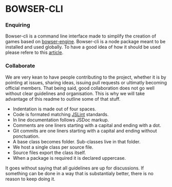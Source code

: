 # BOWSER-CLI

### Enquiring

Bowser-cli is a command line interface made to simplify the creation of games based on [bowser-engine](https://github.com/bowserjs/bowser-engine). Bowser-cli is a node package meant to be installed and used globally. To have a good idea of how it should be used please refere to this [article](http://bowserjs.org/learn/getting-started).

### Collaborate

We are very kean to have people contributing to the project, whether it is by pointing at issues, sharing ideas, issuing pull requests or ultimatly becoming official members. That being said, good collaboration does not go well without clear guidelines and organisation. This is why we will take advantage of this readme to outline some of that stuff.

* Indentation is made out of four spaces.
* Code is formated matching [JSLint](http://www.jslint.com/) standards.
* In line documentation follows JSDoc markup.
* Comments are one liners starting with a capital and ending with a dot.
* Git commits are one liners starting with a capital and ending without ponctuation.
* A base class becomes folder. Sub-classes live in that folder.
* We host a single class per source file.
* Source files export the class itself.
* When a package is required it is declared uppercase.

It goes without saying that all guidelines are up for discussions. If something can be done in a way that is substantialy better, there is no reason to keep doing it.
